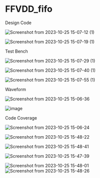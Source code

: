 # FFVDD_fifo
Design Code

![Screenshot from 2023-10-25 15-07-12 (1)](https://github.com/DeshpandeAnanya/FFVDD_fifo/assets/147823760/ab06d784-06e9-4beb-ba91-011b4d5e79df)

![Screenshot from 2023-10-25 15-07-19 (1)](https://github.com/DeshpandeAnanya/FFVDD_fifo/assets/147823760/c273ff95-a6da-4208-bc13-6449e54f79a9)


Test Bench

![Screenshot from 2023-10-25 15-07-29 (1)](https://github.com/DeshpandeAnanya/FFVDD_fifo/assets/147823760/e03fd0cb-dee8-4862-ad67-510f8aec0a20)

![Screenshot from 2023-10-25 15-07-40 (1)](https://github.com/DeshpandeAnanya/FFVDD_fifo/assets/147823760/ad4aeb4c-8ebd-4ddd-a5d9-29d58d381241)

![Screenshot from 2023-10-25 15-07-55 (1)](https://github.com/DeshpandeAnanya/FFVDD_fifo/assets/147823760/ff067c34-9942-469d-8d0d-dbea97561fa8)


Waveform

![Screenshot from 2023-10-25 15-06-36](https://github.com/DeshpandeAnanya/FFVDD_fifo/assets/147823760/d125a7fa-3149-46ca-a438-3dc14bf040b7)

![image](https://github.com/DeshpandeAnanya/FFVDD_fifo/assets/147823760/dc375607-4877-4896-8cc0-3546e7452708)


Code Coverage

![Screenshot from 2023-10-25 15-06-24](https://github.com/DeshpandeAnanya/FFVDD_fifo/assets/147823760/00e6b998-0fcb-46f4-9c9d-3e1d66d63f1c)

![Screenshot from 2023-10-25 15-48-22](https://github.com/DeshpandeAnanya/FFVDD_fifo/assets/147823760/d8dea55b-6d57-45ac-8b72-77bf4f398fd4)

![Screenshot from 2023-10-25 15-48-41](https://github.com/DeshpandeAnanya/FFVDD_fifo/assets/147823760/4acceaf5-042f-4f9c-a108-e2d44c6591f3)

![Screenshot from 2023-10-25 15-47-39](https://github.com/DeshpandeAnanya/FFVDD_fifo/assets/147823760/9fc2cf20-245e-4bf1-bc0f-5ad29478188f)

![Screenshot from 2023-10-25 15-48-01](https://github.com/DeshpandeAnanya/FFVDD_fifo/assets/147823760/e1b82990-afa4-402f-a1d2-54bf288fb997)
![Screenshot from 2023-10-25 15-48-26](https://github.com/DeshpandeAnanya/FFVDD_fifo/assets/147823760/59760805-dde9-480c-911d-4a9c852a2563)

